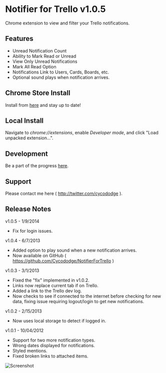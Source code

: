 # Notifier for Trello v1.0.5

Chrome extension to view and filter your Trello notifications.


## Features

- Unread Notification Count
- Ability to Mark Read or Unread
- View Only Unread Notifications
- Mark All Read Option
- Notifications Link to Users, Cards, Boards, etc.
- Optional sound plays when notification arrives.


## Chrome Store Install

Install from [here](https://chrome.google.com/webstore/detail/notifier-for-trello/apgmgifljeljdmgkgklphgmckihimami) and stay up to date!


## Local Install

Navigate to *chrome://extensions*, enable *Developer mode*, and click "Load unpacked extension...".


## Development

Be a part of the progress [here](https://trello.com/b/ozfa9d5d/notifier-for-trello).

## Support

Please contact me here ( http://twitter.com/cycododge ).

## Release Notes

v1.0.5 - 1/9/2014

- Fix for login issues.

v1.0.4 - 6/7/2013

- Added option to play sound when a new notification arrives.
- Now available on GitHub ( https://github.com/Cycododge/NotifierForTrello )

v1.0.3 - 3/1/2013

- Fixed the "fix" implemented in v1.0.2.
- Links now replace current tab if on Trello.
- Added a link to the Trello dev log.
- Now checks to see if connected to the internet before checking for new data, fixing issue requiring logout/login to get new notifications.

v1.0.2 - 2/15/2013

- Now uses local storage to detect if logged in.

v1.0.1 - 10/04/2012

- Support for two more notification types.
- Wrong dates displayed for notifications.
- Styled mentions.
- Fixed broken links to attached items.


![Screenshot](https://lh4.googleusercontent.com/6janhTWI-ENrwegqHTzayNDiLOxdlONuG6fK_jGZP-KmGTha_zDOSt1ltoF1P2hnH2ZqvBAraw=s640-h400-e365-rw)